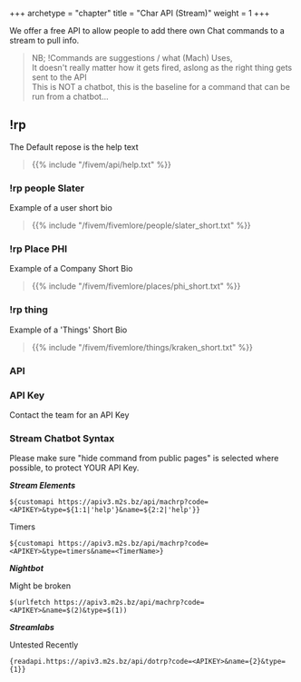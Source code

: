 +++
archetype = "chapter"
title = "Char API (Stream)"
weight = 1
+++

We offer a free API to allow people to add there own Chat commands to a stream to pull info.  

> NB; !Commands are suggestions / what (Mach) Uses,  
It doesn't really matter how it gets fired, aslong as the right thing gets sent to the API  
This is NOT a chatbot, this is the baseline for a command that can be run from a chatbot...  

## !rp  

The Default repose is the help text  
 
> {{% include "/fivem/api/help.txt" %}}  

### !rp people Slater  

Example of a user short bio  
> {{% include "/fivem/fivemlore/people/slater_short.txt" %}}  

### !rp Place PHI  

Example of a Company Short Bio  
> {{% include "/fivem/fivemlore/places/phi_short.txt" %}}  

### !rp thing  

Example of a 'Things' Short Bio  
> {{% include "/fivem/fivemlore/things/kraken_short.txt" %}}  

### API 

### API Key  

Contact the team for an API Key  

### Stream Chatbot Syntax  
Please make sure "hide command from public pages" is selected where possible, to protect YOUR API Key.  

***Stream Elements***

```text
${customapi https://apiv3.m2s.bz/api/machrp?code=<APIKEY>&type=${1:1|'help'}&name=${2:2|'help'}}

```  

Timers

```text
${customapi https://apiv3.m2s.bz/api/machrp?code=<APIKEY>&type=timers&name=<TimerName>}
```

***Nightbot***

Might be broken  

```text
$(urlfetch https://apiv3.m2s.bz/api/machrp?code=<APIKEY>&name=$(2)&type=$(1))
```

***Streamlabs***  

Untested Recently  

```text
{readapi.https://apiv3.m2s.bz/api/dotrp?code=<APIKEY>&name={2}&type={1}}
```
